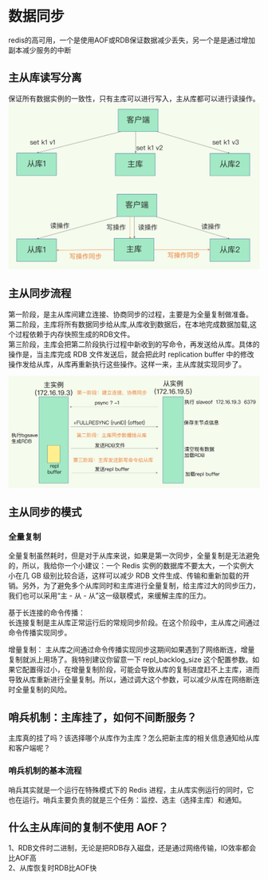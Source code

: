 # 数据同步

redis的高可用，一个是使用AOF或RDB保证数据减少丢失，另一个是是通过增加副本减少服务的中断

## 主从库读写分离

保证所有数据实例的一致性，只有主库可以进行写入，主从库都可以进行读操作。
![image](./image/master_slave_read_write.jpg)

## 主从同步流程

第一阶段，是主从库间建立连接、协商同步的过程，主要是为全量复制做准备。  
第二阶段，主库将所有数据同步给从库,从库收到数据后，在本地完成数据加载,这个过程依赖于内存快照生成的RDB文件。  
第三阶段，主库会把第二阶段执行过程中新收到的写命令，再发送给从库。具体的操作是，当主库完成 RDB 文件发送后，就会把此时 replication buffer 中的修改操作发给从库，从库再重新执行这些操作。这样一来，主从库就实现同步了。

![image](./image/master-slave.jpg)

## 主从同步的模式

### 全量复制  

全量复制虽然耗时，但是对于从库来说，如果是第一次同步，全量复制是无法避免的，所以，我给你一个小建议：一个 Redis 实例的数据库不要太大，一个实例大小在几 GB 级别比较合适，这样可以减少 RDB 文件生成、传输和重新加载的开销。另外，为了避免多个从库同时和主库进行全量复制，给主库过大的同步压力，我们也可以采用“主 - 从 - 从”这一级联模式，来缓解主库的压力。

基于长连接的命令传播：  
长连接复制是主从库正常运行后的常规同步阶段。在这个阶段中，主从库之间通过命令传播实现同步。

增量复制：
主从库之间通过命令传播实现同步这期间如果遇到了网络断连，增量复制就派上用场了。我特别建议你留意一下 repl_backlog_size 这个配置参数。如果它配置得过小，在增量复制阶段，可能会导致从库的复制进度赶不上主库，进而导致从库重新进行全量复制。所以，通过调大这个参数，可以减少从库在网络断连时全量复制的风险。

## 哨兵机制：主库挂了，如何不间断服务？

主库真的挂了吗？该选择哪个从库作为主库？怎么把新主库的相关信息通知给从库和客户端呢？

### 哨兵机制的基本流程

哨兵其实就是一个运行在特殊模式下的 Redis 进程，主从库实例运行的同时，它也在运行。哨兵主要负责的就是三个任务：监控、选主（选择主库）和通知。

## 什么主从库间的复制不使用 AOF？

1、RDB文件时二进制，无论是把RDB存入磁盘，还是通过网络传输，IO效率都会比AOF高  
2、从库恢复时RDB比AOF快  
